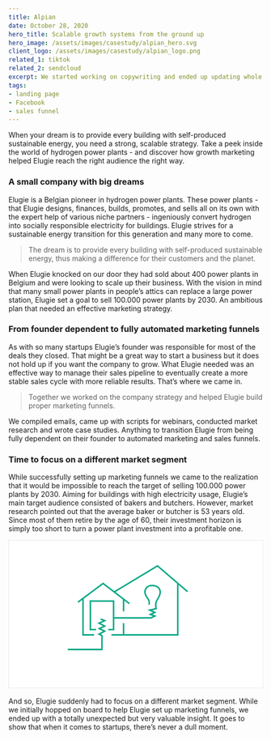 ```yaml
---
title: Alpian
date: October 28, 2020
hero_title: Scalable growth systems from the ground up
hero_image: /assets/images/casestudy/alpian_hero.svg
client_logo: /assets/images/casestudy/alpian_logo.png
related_1: tiktok
related_2: sendcloud
excerpt: We started working on copywriting and ended up updating whole marketing strategy. OOPS!
tags:
- landing page
- Facebook
- sales funnel
---
```


<p class="lead">
When your dream is to provide every building with self-produced sustainable energy, you need a strong, scalable strategy. Take a peek inside the world of hydrogen power plants - and discover how growth marketing helped Elugie reach the right audience the right way. 
</p>

### A small company with big dreams

Elugie is a Belgian pioneer in hydrogen power plants. These power plants - that Elugie designs, finances, builds, promotes, and sells all on its own with the expert help of various niche partners - ingeniously convert hydrogen into socially responsible electricity for buildings. Elugie strives for a sustainable energy transition for this generation and many more to come. 

> The dream is to provide every building with self-produced sustainable energy, thus making a difference for their customers and the planet. 

When Elugie knocked on our door they had sold about 400 power plants in Belgium and were looking to scale up their business. With the vision in mind that many small power plants in people’s attics can replace a large power station, Elugie set a goal to sell 100.000 power plants by 2030. An ambitious plan that needed an effective marketing strategy.

### From founder dependent to fully automated marketing funnels

As with so many startups Elugie’s founder was responsible for most of the deals they closed. That might be a great way to start a business but it does not hold up if you want the company to grow. What Elugie needed was an effective way to manage their sales pipeline to eventually create a more stable sales cycle with more reliable results. That’s where we came in.

> Together we worked on the company strategy and helped Elugie build proper marketing funnels. 

We compiled emails, came up with scripts for webinars, conducted market research and wrote case studies. Anything to transition Elugie from being fully dependent on their founder to automated marketing and sales funnels.

### Time to focus on a different market segment

While successfully setting up marketing funnels we came to the realization that it would be impossible to reach the target of selling 100.000 power plants by 2030. Aiming for buildings with high electricity usage, Elugie’s main target audience consisted of bakers and butchers. However, market research pointed out that the average baker or butcher is 53 years old. Since most of them retire by the age of 60, their investment horizon is simply too short to turn a power plant investment into a profitable one. 

![](/assets/images/casestudy/elugie_1.png)

And so, Elugie suddenly had to focus on a different market segment. While we initially hopped on board to help Elugie set up marketing funnels, we ended up with a totally unexpected but very valuable insight. It goes to show that when it comes to startups, there’s never a dull moment. 